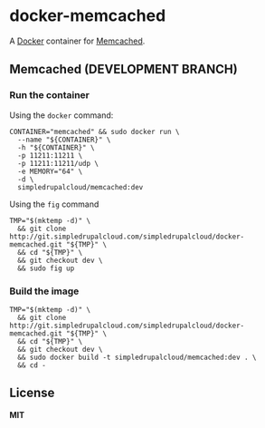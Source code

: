 # docker-memcached

A [Docker](https://docker.com/) container for [Memcached](http://memcached.org/).

## Memcached (DEVELOPMENT BRANCH)

### Run the container

Using the `docker` command:

    CONTAINER="memcached" && sudo docker run \
      --name "${CONTAINER}" \
      -h "${CONTAINER}" \
      -p 11211:11211 \
      -p 11211:11211/udp \
      -e MEMORY="64" \
      -d \
      simpledrupalcloud/memcached:dev
      
Using the `fig` command

    TMP="$(mktemp -d)" \
      && git clone http://git.simpledrupalcloud.com/simpledrupalcloud/docker-memcached.git "${TMP}" \
      && cd "${TMP}" \
      && git checkout dev \
      && sudo fig up

### Build the image

    TMP="$(mktemp -d)" \
      && git clone http://git.simpledrupalcloud.com/simpledrupalcloud/docker-memcached.git "${TMP}" \
      && cd "${TMP}" \
      && git checkout dev \
      && sudo docker build -t simpledrupalcloud/memcached:dev . \
      && cd -

## License

**MIT**

